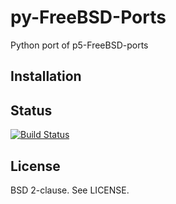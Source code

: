 py-FreeBSD-Ports
========

Python port of p5-FreeBSD-ports

Installation
------------

Status
------
[![Build Status](https://api.cirrus-ci.com/github/swills/py-FreeBSD-ports.svg)](https://cirrus-ci.com/github/swills/py-FreeBSD-ports)

License
-------

BSD 2-clause. See LICENSE.
